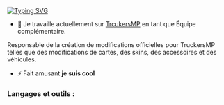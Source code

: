 <a href="https://git.io/typing-svg"><img src="https://readme-typing-svg.demolab.com?font=Fira+Code&size=30&pause=1000&color=001BF7&random=false&width=435&lines=Hey+there+%F0%9F%91%8B;Je+suis+3vfi.Developer" alt="Typing SVG" /></a>

- 🔭 Je travaille actuellement sur [ TrcukersMP](https://truckersmp.com/) en tant que Équipe complémentaire.
 
Responsable de la création de modifications officielles pour TruckersMP telles que des modifications de cartes, des skins, des accessoires et des véhicules.

- ⚡ Fait amusant **je suis cool**


<h3 align="left">Langages et outils :</h3>

